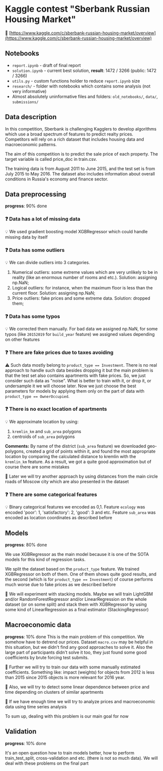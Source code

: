 # Kaggle contest "Sberbank Russian Housing Market"

:link: [https://www.kaggle.com/c/sberbank-russian-housing-market/overview](https://www.kaggle.com/c/sberbank-russian-housing-market/overview)

## Notebooks
* `report.ipynb` - draft of final report
* `solution.ipynb` - current best solution, **result**: 1472 / 3266 (public: 1472 / 3266)
* `utils.py` - custom functions holder to reduce `report.ipynb` size
* `research/` - folder with notebooks which contains some analysis (not very informative)
* Almost absolutely uninformative files and folders: `old_notebooks/`, `data/`, `submissions/`

## Data description

In this competition, Sberbank is challenging Kagglers to develop algorithms which use a broad spectrum of features to predict realty prices. Competitors will rely on a rich dataset that includes housing data and macroeconomic patterns. 

The aim of this competition is to predict the sale price of each property. The target variable is called price_doc in train.csv.

The training data is from August 2011 to June 2015, and the test set is from July 2015 to May 2016. The dataset also includes information about overall conditions in Russia's economy and finance sector. 

## Data preprocessing
**progress**: 90% done

### :question: Data has a lot of missing data
:bulb: We used gradient boosting model XGBRegressor which could handle missing data by itself

### :question: Data has some outliers
:bulb: We can divide outliers into 3 categories.

1. Numerical outliers: some extreme values which are very unlikely to be in reality (like an enormous number of rooms and etc.). Solution: assigning np.NaN;
2. Logical outliers: for instance, when the maximum floor is less than the current floor. Solution: assigning np.NaN;
3. Price outliers: fake prices and some extreme data. Solution: dropped them;

### :question: Data has some typos
:bulb: We corrected them manually. For bad data we assigned np.NaN, for some typos (like `20152019` for `build_year` feature) we assigned values depending on other features

### :question: There are fake prices due to taxes avoiding
:warning: Such data mostly belong to `product_type == Investment`. There is no real approach to handle such data besides dropping it but the main problem is that the test set also contains apartments with fake prices. So, we just consider such data as "noise". What is better to train with it, or drop it, or undersample it we will choose later. Now we just choose the best parameters for models by applying them only on the part of data with `product_type == OwnerOccupied`.

### :question: There is no exact location of apartments
:bulb: We approximate location by using:
1. `kremlin_km` and `sub_area` polygons
2. centroids of `sub_area` polygons

**Comments:** By name of the district (`sub_area` feature) we downloaded geo-polygons, created a grid of points within it, and found the most appropriate location by comparing the calculated distance to kremlin with the `kremlin_km` feature. As a result, we got a quite good approximation but of course there are some mistakes

:thought_balloon: Later we will try another approach by using distances from the main circle roads of Moscow city which are also presented in the dataset

### :question: There are some categorical features
:bulb: Binary categorical features we encoded as 0,1. Feature `ecology` was encoded 'poor': 1, 'satisfactory': 2, 'good': 3 and etc. Feature `sub_area` was encoded as location coordinates as described before

## Models
**progress**: 80% done

We use XGBRegressor as the main model because it is one of the SOTA models for this kind of regression tasks.

We split the dataset based on the `product_type` feature. We trained XGBRegressor on both of them. One of them shows quite good results, and the second (which is for `product_type == Investment`) of course performs much worse due to fake prices as we described before

:thought_balloon: We will experiment with stacking models. Maybe we will train LightGBM and/or RandomForestRegressor and/or LinearRegression on the whole dataset (or on some split) and stack them with XGBRegressor by using some kind of LinearRegression as a final estimator (StackingRegressor)

## Macroeconomic data
**progress**: 10% done
This is the main problem of this competition. We somehow have to detrend our prices. Dataset `macro.csv` may be helpful in this situation, but we didn't find any good approaches to solve it. Also the large part of participants didn't solve it too, they just found some good coefficients by brute forcing test submits.

:thought_balloon: Further we will try to train our data with some manually estimated coefficients. Something like: impact (weights) for objects from 2012 is less than 2015 since 2015 objects is more relevant for 2016 year.

:thought_balloon: Also, we will try to detect some linear dependence between price and time depending on clusters of similar apartments

:thought_balloon: If we have enough time we will try to analyze prices and macroeconomic data using time series analysis

To sum up, dealing with this problem is our main goal for now 

## Validation
**progress**: 10% done

It's an open question how to train models better, how to perform train_test_split, cross-validation and etc. (there is not so much data). We will deal with these problems on the final part

